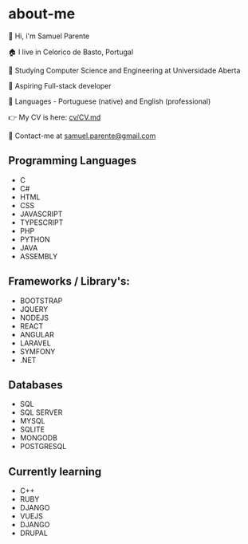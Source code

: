 
# about-me

:wave: Hi, i'm Samuel Parente

:house: I live in Celorico de Basto, Portugal

:school: Studying Computer Science and Engineering at Universidade Aberta

:muscle: Aspiring Full-stack developer

:flags: Languages -  Portuguese (native) and English (professional)

:point_right: My CV is here: [cv/CV.md](https://github.com/samuelparente/samuelparente/blob/main/cv/CV.md)

:e-mail: Contact-me at samuel.parente@gmail.com



## Programming Languages
- C
- C#
- HTML
- CSS
- JAVASCRIPT
- TYPESCRIPT
- PHP
- PYTHON
- JAVA
- ASSEMBLY

## Frameworks / Library's:
- BOOTSTRAP
- JQUERY
- NODEJS
- REACT
- ANGULAR
- LARAVEL
- SYMFONY
- .NET

## Databases
- SQL
- SQL SERVER
- MYSQL
- SQLITE
- MONGODB
- POSTGRESQL

## Currently learning
- C++
- RUBY
- DJANGO
- VUEJS
- DJANGO
- DRUPAL


